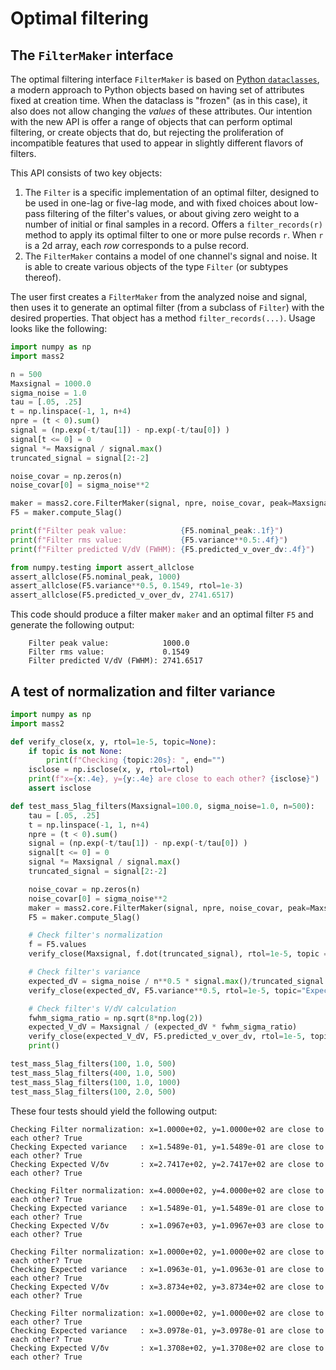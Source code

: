 # Optimal filtering

## The `FilterMaker` interface


The optimal filtering interface `FilterMaker` is based on [Python `dataclasses`](https://docs.python.org/3/library/dataclasses.html), a modern approach to Python objects based on having set of attributes fixed at creation time. When the dataclass is "frozen" (as in this case), it also does not allow changing the _values_ of these attributes. Our intention with the new API is offer a range of objects that can perform optimal filtering, or create objects that do, but rejecting the proliferation of incompatible features that used to appear in slightly different flavors of filters.

This API consists of two key objects:

1. The ``Filter`` is a specific implementation of an optimal filter, designed to be used in one-lag or five-lag mode, and with fixed choices about low-pass filtering of the filter's values, or about giving zero weight to a number of initial or final samples in a record. Offers a `filter_records(r)` method to apply its optimal filter to one or more pulse records `r`. When `r` is a 2d array, each _row_ corresponds to a pulse record.
1. The ``FilterMaker`` contains a model of one channel's signal and noise. It is able to create various objects of the type ``Filter`` (or subtypes thereof).

The user first creates a ``FilterMaker`` from the analyzed noise and signal, then uses it to generate an optimal filter (from a subclass of ``Filter``) with the desired properties. That object has a method `filter_records(...)`. Usage looks like the following:

```python
import numpy as np
import mass2

n = 500
Maxsignal = 1000.0
sigma_noise = 1.0
tau = [.05, .25]
t = np.linspace(-1, 1, n+4)
npre = (t < 0).sum()
signal = (np.exp(-t/tau[1]) - np.exp(-t/tau[0]) )
signal[t <= 0] = 0
signal *= Maxsignal / signal.max()
truncated_signal = signal[2:-2]

noise_covar = np.zeros(n)
noise_covar[0] = sigma_noise**2

maker = mass2.core.FilterMaker(signal, npre, noise_covar, peak=Maxsignal)
F5 = maker.compute_5lag()

print(f"Filter peak value:            {F5.nominal_peak:.1f}")
print(f"Filter rms value:             {F5.variance**0.5:.4f}")
print(f"Filter predicted V/dV (FWHM): {F5.predicted_v_over_dv:.4f}")

from numpy.testing import assert_allclose
assert_allclose(F5.nominal_peak, 1000)
assert_allclose(F5.variance**0.5, 0.1549, rtol=1e-3)
assert_allclose(F5.predicted_v_over_dv, 2741.6517)
```

This code should produce a filter maker ``maker`` and an optimal filter ``F5`` and generate the following output:
```text
    Filter peak value:            1000.0
    Filter rms value:             0.1549
    Filter predicted V/dV (FWHM): 2741.6517
```


## A test of normalization and filter variance

```python
import numpy as np
import mass2

def verify_close(x, y, rtol=1e-5, topic=None):
    if topic is not None:
        print(f"Checking {topic:20s}: ", end="")
    isclose = np.isclose(x, y, rtol=rtol)
    print(f"x={x:.4e}, y={y:.4e} are close to each other? {isclose}")
    assert isclose

def test_mass_5lag_filters(Maxsignal=100.0, sigma_noise=1.0, n=500):
    tau = [.05, .25]
    t = np.linspace(-1, 1, n+4)
    npre = (t < 0).sum()
    signal = (np.exp(-t/tau[1]) - np.exp(-t/tau[0]) )
    signal[t <= 0] = 0
    signal *= Maxsignal / signal.max()
    truncated_signal = signal[2:-2]

    noise_covar = np.zeros(n)
    noise_covar[0] = sigma_noise**2
    maker = mass2.core.FilterMaker(signal, npre, noise_covar, peak=Maxsignal)
    F5 = maker.compute_5lag()

    # Check filter's normalization
    f = F5.values
    verify_close(Maxsignal, f.dot(truncated_signal), rtol=1e-5, topic = "Filter normalization")

    # Check filter's variance
    expected_dV = sigma_noise / n**0.5 * signal.max()/truncated_signal.std()
    verify_close(expected_dV, F5.variance**0.5, rtol=1e-5, topic="Expected variance")

    # Check filter's V/dV calculation
    fwhm_sigma_ratio = np.sqrt(8*np.log(2))
    expected_V_dV = Maxsignal / (expected_dV * fwhm_sigma_ratio)
    verify_close(expected_V_dV, F5.predicted_v_over_dv, rtol=1e-5, topic="Expected V/\u03b4v")
    print()

test_mass_5lag_filters(100, 1.0, 500)
test_mass_5lag_filters(400, 1.0, 500)
test_mass_5lag_filters(100, 1.0, 1000)
test_mass_5lag_filters(100, 2.0, 500)
```

These four tests should yield the following output:

```text
Checking Filter normalization: x=1.0000e+02, y=1.0000e+02 are close to each other? True
Checking Expected variance   : x=1.5489e-01, y=1.5489e-01 are close to each other? True
Checking Expected V/δv       : x=2.7417e+02, y=2.7417e+02 are close to each other? True

Checking Filter normalization: x=4.0000e+02, y=4.0000e+02 are close to each other? True
Checking Expected variance   : x=1.5489e-01, y=1.5489e-01 are close to each other? True
Checking Expected V/δv       : x=1.0967e+03, y=1.0967e+03 are close to each other? True

Checking Filter normalization: x=1.0000e+02, y=1.0000e+02 are close to each other? True
Checking Expected variance   : x=1.0963e-01, y=1.0963e-01 are close to each other? True
Checking Expected V/δv       : x=3.8734e+02, y=3.8734e+02 are close to each other? True

Checking Filter normalization: x=1.0000e+02, y=1.0000e+02 are close to each other? True
Checking Expected variance   : x=3.0978e-01, y=3.0978e-01 are close to each other? True
Checking Expected V/δv       : x=1.3708e+02, y=1.3708e+02 are close to each other? True
```
